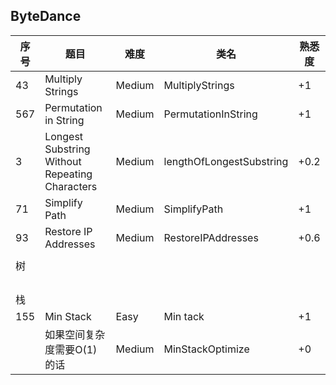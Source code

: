 ## ByteDance

| 序号 | 题目                                           | 难度   | 类名                     | 熟悉度 |
| ---- | ---------------------------------------------- | ------ | ------------------------ | ------ |
| 43   | Multiply Strings                               | Medium | MultiplyStrings          | +1     |
| 567  | Permutation in String                          | Medium | PermutationInString      | +1     |
| 3    | Longest Substring Without Repeating Characters | Medium | lengthOfLongestSubstring | +0.2   |
| 71   | Simplify Path                                  | Medium | SimplifyPath             | +1     |
| 93   | Restore IP Addresses                           | Medium | RestoreIPAddresses       | +0.6   |
|      |                                                |        |                          |        |
| 树   |                                                |        |                          |        |
|      |                                                |        |                          |        |
|      |                                                |        |                          |        |
|      |                                                |        |                          |        |
|      |                                                |        |                          |        |
| 栈   |                                                |        |                          |        |
| 155  | Min Stack                                      | Easy   | Min tack                 | +1     |
|      | 如果空间复杂度需要O(1)的话                     | Medium | MinStackOptimize         | +0     |





